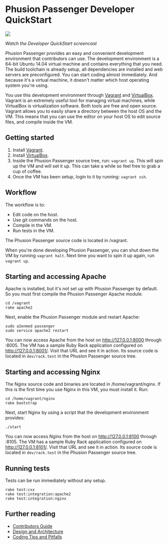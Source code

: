 # Phusion Passenger Developer QuickStart

<a href="https://vimeo.com/phusionnl/review/97427161/15cb4cc59a"><img src="http://blog.phusion.nl/wp-content/uploads/2014/06/passenger_developer_quickstart.png"></a>

_Watch the Developer QuickStart screencast_

Phusion Passenger provides an easy and convenient development environment that contributors can use. The development environment is a 64-bit Ubuntu 14.04 virtual machine and contains everything that you need. The build toolchain is already setup, all dependencies are installed and web servers are preconfigured. You can start coding almost immediately. And because it's a virtual machine, it doesn't matter which host operating system you're using.

You use this development environment through [Vagrant](http://www.vagrantup.com/) and [VirtualBox](https://www.virtualbox.org/). Vagrant is an extremely useful tool for managing virtual machines, while VirtualBox is virtualization software. Both tools are free and open source. Vagrant allows you to easily share a directory between the host OS and the VM. This means that you can use the editor on your host OS to edit source files, and compile inside the VM.

## Getting started

 1. Install [Vagrant](http://www.vagrantup.com/).
 2. Install [VirtualBox](http://www.virtualbox.org/).
 3. Inside the Phusion Passenger source tree, run: `vagrant up`. This will spin up the VM and will set it up. This can take a while so feel free to grab a cup of coffee.
 4. Once the VM has been setup, login to it by running: `vagrant ssh`.

## Workflow

The workflow is to:

 * Edit code on the host.
 * Use git commands on the host.
 * Compile in the VM.
 * Run tests in the VM.

The Phusion Passenger source code is located in /vagrant.

When you're done developing Phusion Passenger, you can shut down the VM by running `vagrant halt`. Next time you want to spin it up again, run `vagrant up`.

## Starting and accessing Apache

Apache is installed, but it's not set up with Phusion Passenger by default. So you must first compile the Phusion Passenger Apache module:

    cd /vagrant
    rake apache2

Next, enable the Phusion Passenger module and restart Apache:

    sudo a2enmod passenger
    sudo service apache2 restart

You can now access Apache from the host on http://127.0.0.1:8000 through :8005. The VM has a sample Ruby Rack application configured on http://127.0.0.1:8001/. Visit that URL and see it in action. Its source code is located in `dev/rack.test` in the Phusion Passenger source tree.

## Starting and accessing Nginx

The Nginx source code and binaries are located in /home/vagrant/nginx. If this is the first time you use Nginx in this VM, you must install it. Run:

    cd /home/vagrant/nginx
    rake bootstrap

Next, start Nginx by using a script that the development environment provides:

    ./start

You can now access Nginx from the host on http://127.0.0.1:8100 through :8105. The VM has a sample Ruby Rack application configured on http://127.0.0.1:8101/. Visit that URL and see it in action. Its source code is located in `dev/rack.test` in the Phusion Passenger source tree.

## Running tests

Tests can be run immediately without any setup.

    rake test:cxx
    rake test:integration:apache2
    rake test:integration:nginx

## Further reading

 * [Contributors Guide](https://github.com/phusion/passenger/blob/master/CONTRIBUTING.md)
 * [Design and Architecture](https://www.phusionpassenger.com/documentation/Design%20and%20Architecture.html)
 * [Coding Tips and Pitfalls](https://github.com/phusion/passenger/blob/master/doc/CodingTipsAndPitfalls.md)
